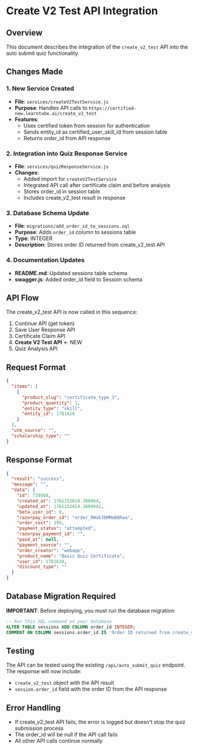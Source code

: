 # Create V2 Test API Integration

## Overview
This document describes the integration of the `create_v2_test` API into the auto submit quiz functionality.

## Changes Made

### 1. New Service Created
- **File**: `services/createV2TestService.js`
- **Purpose**: Handles API calls to `https://certified-new.learntube.ai/create_v2_test`
- **Features**:
  - Uses certified token from session for authentication
  - Sends entity_id as certified_user_skill_id from session table
  - Returns order_id from API response

### 2. Integration into Quiz Response Service
- **File**: `services/quizResponseService.js`
- **Changes**:
  - Added import for `createV2TestService`
  - Integrated API call after certificate claim and before analysis
  - Stores order_id in session table
  - Includes create_v2_test result in response

### 3. Database Schema Update
- **File**: `migrations/add_order_id_to_sessions.sql`
- **Purpose**: Adds `order_id` column to sessions table
- **Type**: INTEGER
- **Description**: Stores order ID returned from create_v2_test API

### 4. Documentation Updates
- **README.md**: Updated sessions table schema
- **swagger.js**: Added order_id field to Session schema

## API Flow
The create_v2_test API is now called in this sequence:
1. Continue API (get token)
2. Save User Response API
3. Certificate Claim API
4. **Create V2 Test API** ← NEW
5. Quiz Analysis API

## Request Format
```json
{
  "items": [
    {
      "product_slug": "certificate_type_3",
      "product_quantity": 1,
      "entity_type": "skill",
      "entity_id": 1781628
    }
  ],
  "utm_source": "",
  "scholarship_type": ""
}
```

## Response Format
```json
{
  "result": "success",
  "message": "",
  "data": {
    "id": 739568,
    "created_at": 1761152014.388964,
    "updated_at": 1761152014.3889642,
    "beta_user_id": 0,
    "razorpay_order_id": "order_RWak3bMMeB8Raa",
    "order_cost": 199,
    "payment_status": "attempted",
    "razorpay_payment_id": "",
    "paid_at": null,
    "payment_source": "",
    "order_creator": "webapp",
    "product_name": "Basic Quiz Certificate",
    "user_id": 1781628,
    "discount_type": ""
  }
}
```

## Database Migration Required

**IMPORTANT**: Before deploying, you must run the database migration:

```sql
-- Run this SQL command on your database
ALTER TABLE sessions ADD COLUMN order_id INTEGER;
COMMENT ON COLUMN sessions.order_id IS 'Order ID returned from create_v2_test API response';
```

## Testing
The API can be tested using the existing `/api/auto_submit_quiz` endpoint. The response will now include:
- `create_v2_test` object with the API result
- `session.order_id` field with the order ID from the API response

## Error Handling
- If create_v2_test API fails, the error is logged but doesn't stop the quiz submission process
- The order_id will be null if the API call fails
- All other API calls continue normally
